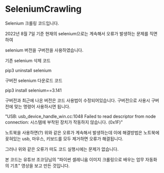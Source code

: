 # SeleniumCrawling

Selenium 크롤링 코드입니다.

2022년 8월 7일 기준 현재의 selenium으로는 계속해서 오류가 발생하는 문제를 직면하여 

selenium 버전을 구버전을 사용하였습니다.

기존 selenium 삭제 코드

pip3 uninstall selenium

구버전 selenium 다운로드 코드

pip3 install selenium==3.141

구버전과 최근에 나온 버전은 코드 사용법이 수정되어있습니다. 구버전으로 사용시 구버전에 맞는 명령어 사용하시면 됩니다.

"USB: usb_device_handle_win.cc:1048 Failed to read descriptor from node connection: 시스템에 부착된 장치가 작동하지 않습니다. (0x1F)" 

노트북을 사용하면(?) 위와 같은 오류가 계속해서 발생하는데 이에 해결방법은 노트북에 꽂혀있는 usb, 마우스, 키보드를 모두 제거하면 오류가 해결됩니다.

그러나 위와 같은 오류가 떠도 코드 실행시에는 문제가 없습니다.

본 코드는 유튜브 조코딩님의 "파이썬 셀레니움 이미지 크롤링으로 배우는 업무 자동화의 기초" 영상을 보고 만든 것입니다.
